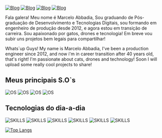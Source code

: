 [![Blog](https://img.shields.io/badge/Discord-7289DA?style=for-the-badge&logo=discord&logoColor=white)](https://discord.gg/aHQGdB7F)
[![Blog](https://img.shields.io/badge/WhatsApp-25D366?style=for-the-badge&logo=whatsapp&logoColor=white)](https://api.whatsapp.com/send?phone=5521998484818&text=Estou%20vindo%20do%20Github%20e%20quero%20me%20comunicar%20com%20vc!)
[![Blog](https://img.shields.io/badge/LinkedIn-0077B5?style=for-the-badge&logo=linkedin&logoColor=white)](https://www.linkedin.com/in/marcelo-p-i-de-abbadia-797b23234/)
[![Blog](https://img.shields.io/badge/Gmail-D14836?style=for-the-badge&logo=gmail&logoColor=white)](mailto:marcelo.abbadia@gmail.com)


Fala galera!
Meu nome é Marcelo Abbadia, Sou graduando de Pós-graduação de Desenvolvimento e Tecnologias Digitais, sou formando em engenheiro de produção desde 2012, e agora estou em transição de carreira.
Sou apaixonado por gatos, drones e tecnologia!
Em breve vou subir uns projetos bem legais para compartilhar!


Whats`up Guys!
My name is Marcelo Abbadia, I've been a production engineer since 2012, and now i'm in career transition after 40 years old, that's right!
I'm passionate about cats, drones and technology!
Soon I will upload some really cool projects to share!

## Meus principais S.O`s

![OS](https://img.shields.io/badge/iOS-000000?style=for-the-badge&logo=ios&logoColor=white)
![OS](https://img.shields.io/badge/mac%20os-000000?style=for-the-badge&logo=apple&logoColor=white)
![OS](https://img.shields.io/badge/Linux-FCC624?style=for-the-badge&logo=linux&logoColor=black)
![OS](https://img.shields.io/badge/Ubuntu-E95420?style=for-the-badge&logo=ubuntu&logoColor=white)

## Tecnologias do dia-a-dia

![SKILLS](https://img.shields.io/badge/HTML5-E34F26?style=for-the-badge&logo=html5&logoColor=white)
![SKILLS](https://img.shields.io/badge/CSS-239120?&style=for-the-badge&logo=css3&logoColor=white)
![SKILLS](https://img.shields.io/badge/JavaScript-F7DF1E?style=for-the-badge&logo=javascript&logoColor=black)
![SKILLS](https://img.shields.io/badge/Bootstrap-563D7C?style=for-the-badge&logo=bootstrap&logoColor=white)
![SKILLS](https://img.shields.io/badge/jQuery-0769AD?style=for-the-badge&logo=jquery&logoColor=white)
![SKILLS](https://img.shields.io/badge/Vue.js-35495E?style=for-the-badge&logo=vue.js&logoColor=4FC08D)


[![Top Langs](https://github-readme-stats.vercel.app/api/top-langs/?username=marceloabbadia&layout=compact)](https://github.com/anuraghazra/github-readme-stats)
  







  
